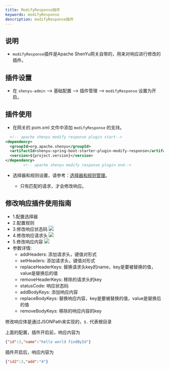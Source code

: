 ```yaml
---
title: ModifyResponse插件
keywords: modifyResponse
description: modifyResponse插件
---
```


## 说明

* `modifyResponse`插件是Apache ShenYu网关自带的，用来对响应进行修改的插件。



## 插件设置

-  在 `shenyu-admin` --> 基础配置 --> 插件管理 --> `modifyResponse` 设置为开启。

## 插件使用

* 在网关的 pom.xml 文件中添加 `modifyResponse` 的支持。

```xml
  <!-- apache shenyu modify response plugin start-->
<dependency>
  <groupId>org.apache.shenyu</groupId>
  <artifactId>shenyu-spring-boot-starter-plugin-modify-response</artifactId>
  <version>${project.version}</version>
</dependency>
        <!-- apache shenyu modify response plugin end-->
```

* 选择器和规则设置，请参考：[选择器和规则管理](../selector-and-rule)。

  * 只有匹配的请求，才会修改响应。


## 修改响应插件使用指南
* 1.配置选择器
* 2.配置规则
* 3.修改响应状态码
![](/img/shenyu/plugin/modify-response/modifyStatus-cn.png)
* 4.修改响应请求头
![](/img/shenyu/plugin/modify-response/modifyHeader-cn.png)
* 5.修改响应内容
![](/img/shenyu/plugin/modify-response/modifyBody-cn.png)
* 参数详情:
  * addHeaders: 添加请求头，键值对形式
  * setHeaders: 添加请求头，键值对形式
  * replaceHeaderKeys: 替换请求头key的name，key是要被替换的值，value是替换后的值
  * removeHeaderKeys: 移除的请求头的key
  * statusCode: 响应状态码
  * addBodyKeys: 添加响应内容
  * replaceBodyKeys: 替换响应内容，key是要被替换的值，value是替换后的值
  * removeBodyKeys: 移除的响应内容的key

修改响应体是通过JSONPath来实现的，`$.` 代表根目录

上面的配置，插件开启前，响应内容为
```json
{"id":3,"name":"hello world findById"}
```
插件开启后，响应内容为
```json
{"id2":3,"add":"4"}
```

